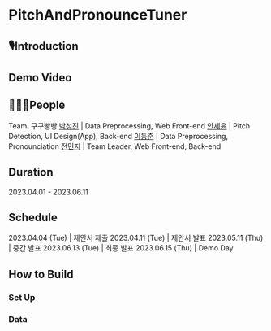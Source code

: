 # PitchAndPronounceTuner
## 🎙️Introduction

## Demo Video

## 🧑🏻‍💻People
Team. 구구빵빵
[박성진](https://github.com/sjpark0070) | Data Preprocessing, Web Front-end
[안세윤](https://github.com/yunniya097) | Pitch Detection, UI Design(App), Back-end
[이동준](https://github.com/dongjun0207) | Data Preprocessing, Pronounciation
[전민지](https://github.com/minji9924) | Team Leader, Web Front-end, Back-end

## Duration
2023.04.01 - 2023.06.11

## Schedule
2023.04.04 (Tue) | 제안서 제출
2023.04.11 (Tue) | 제안서 발표
2023.05.11 (Thu) | 중간 발표
2023.06.13 (Tue) | 최종 발표
2023.06.15 (Thu) | Demo Day

## How to Build

### Set Up

### Data

